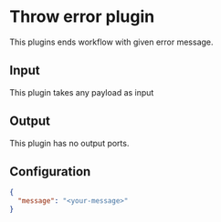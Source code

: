 # Throw error plugin

This plugins ends workflow with given error message.


## Input
This plugin takes any payload as input

## Output
This plugin has no output ports.

## Configuration
```json
{
  "message": "<your-message>"
}
```